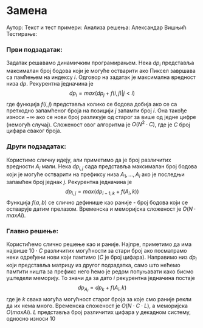 ﻿# Замена
Аутор: 
Текст и тест примери: 
Анализа решења: Александар Вишњић
Тестирање: 

### Први подзадатак:
Задатак решавамо динамичким програмирањем. Нека $dp_i$ представља максималан број бодова који је могуће остварити ако Пиксел завршава са памћењем на индексу $i$. Одговор на задатак је максимална вредност низа $dp$. Рекурентна једначина је
$$dp_i=max(dp_j+f(i,j) | j<i)$$
где функција $f(i,j)$ представља колико се бодова добија ако се са претходно запамћеног броја на позицији $j$ запамти број $i$. Она такође износи $-\infty$ ако се нови број разликује од старог за више од једне цифре (немогућ случај). Сложеност овог алгоритма је $O(N^2 \cdot C)$, где је $C$ број цифара сваког броја.

### Други подзадатак:
Користимо сличну идеју, али приметимо да је број различитих вредности $A_i$ мали. Нека $dp_{i,j}$ сада представља максималан број бодова који је могуће остварити на префиксу низа $A_1,...,A_i$ ако је последњи запамћен број једнак $j$. Рекурентна једначина је 
$$dp_{i,j}=max(dp_{i-1,k}+f(A_i,k))$$
Функција $f(a,b)$ се слично дефинише као раније - број бодова који се остварује датим прелазом. Временска и меморијска сложеност је $O(N\cdot maxAi)$.

### Главно решење:
Користићемо слично решење као и раније. Најпре, приметимо да има највише $10\cdot C$ различитих могућности за стари број ако посматрамо неки одређени нови који памтимо ($C$ је број цифара). Направимо низ $dp_i$ који представља матрицу из другог подзадатка, само што нећемо памтити ништа за префикс него ћемо је редом попуњавати како бисмо уштедели меморију. То значи да за дато $i$ рекурентна једначина постаје
$$dp_{A_i}=dp_k+f(A_i,k)$$
где је $k$ свака могућа могућност старог броја за које смо раније рекли да их нема много. Временска сложеност је $O(N\cdot C\cdot L)$, а меморијска $O(maxAi)$. $L$ представља број различитих цифара у декадном систему, односно износи $10$
